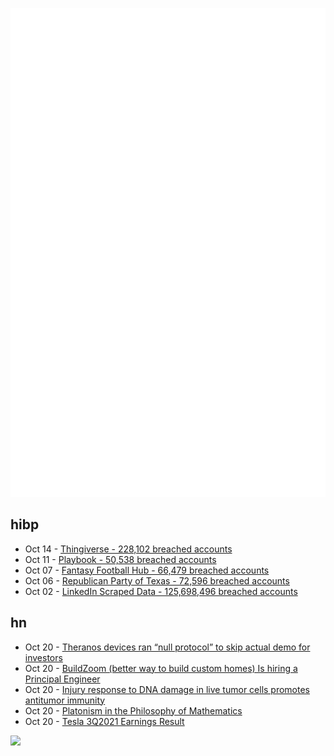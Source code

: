 ![Metrics](https://raw.githubusercontent.com/phixion/phixion/master/metrics.svg)

## hibp

<!--
for https://github.com/phixion/phixion/blob/main/.github/workflows/feeds.yml
-->
<!--START_SECTION:haveibeenpwnd-->
- Oct 14 - [Thingiverse - 228,102 breached accounts](https://haveibeenpwned.com/PwnedWebsites#Thingiverse)
- Oct 11 - [Playbook - 50,538 breached accounts](https://haveibeenpwned.com/PwnedWebsites#Playbook)
- Oct 07 - [Fantasy Football Hub - 66,479 breached accounts](https://haveibeenpwned.com/PwnedWebsites#FantasyFootballHub)
- Oct 06 - [Republican Party of Texas - 72,596 breached accounts](https://haveibeenpwned.com/PwnedWebsites#RepublicanPartyOfTexas)
- Oct 02 - [LinkedIn Scraped Data - 125,698,496 breached accounts](https://haveibeenpwned.com/PwnedWebsites#LinkedInScrape)
<!--END_SECTION:haveibeenpwnd-->

## hn

<!--
for https://github.com/phixion/phixion/blob/main/.github/workflows/feeds.yml
-->
<!--START_SECTION:hn-->
- Oct 20 - [Theranos devices ran “null protocol” to skip actual demo for investors](https://arstechnica.com/tech-policy/2021/10/theranos-devices-ran-demo-apps-that-blocked-error-messages-during-investor-pitches/)
- Oct 20 - [BuildZoom (better way to build custom homes) Is hiring a Principal Engineer](https://jobs.lever.co/buildzoom)
- Oct 20 - [Injury response to DNA damage in live tumor cells promotes antitumor immunity](https://www.science.org/doi/10.1126/scisignal.abc4764)
- Oct 20 - [Platonism in the Philosophy of Mathematics](https://plato.stanford.edu/entries/platonism-mathematics/)
- Oct 20 - [Tesla 3Q2021 Earnings Result](https://tesla-cdn.thron.com/static/TWPKBV_TSLA_Q3_2021_Quarterly_Update_SI1AKE.pdf?xseo=&response-content-disposition=inline%3Bfilename%3D%22TSLA-Q3-2021-Quarterly-Update.pdf%22)
<!--END_SECTION:hn-->

<!--
for https://yhype.me
-->
![](https://hit.yhype.me/github/profile?user_id=13013670)
